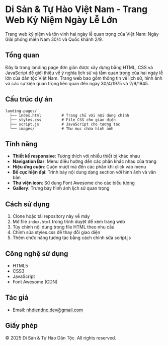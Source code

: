 # Di Sản & Tự Hào Việt Nam - Trang Web Kỷ Niệm Ngày Lễ Lớn

Trang web kỷ niệm và tôn vinh hai ngày lễ quan trọng của Việt Nam: Ngày Giải phóng miền Nam 30/4 và Quốc khánh 2/9.

## Tổng quan

Đây là trang landing page đơn giản được xây dựng bằng HTML, CSS và JavaScript để giới thiệu về ý nghĩa lịch sử và tầm quan trọng của hai ngày lễ lớn của dân tộc Việt Nam. Trang web bao gồm thông tin về lịch sử, hình ảnh và các sự kiện quan trọng liên quan đến ngày 30/4/1975 và 2/9/1945.

## Cấu trúc dự án

```
landing-pages/
  ├── index.html         # Trang chủ với nội dung chính
  ├── styles.css         # File CSS cho giao diện
  ├── script.js          # JavaScript cho tương tác
  └── images/            # Thư mục chứa hình ảnh
```

## Tính năng

- **Thiết kế responsive**: Tương thích với nhiều thiết bị khác nhau
- **Navigation Bar**: Menu điều hướng đến các phần khác nhau của trang
- **Hiệu ứng cuộn**: Cuộn mượt mà đến các phần khi click vào menu
- **Bố cục hiện đại**: Trình bày nội dung dạng section với hình ảnh và văn bản
- **Thư viện icon**: Sử dụng Font Awesome cho các biểu tượng
- **Gallery**: Trưng bày hình ảnh lịch sử quan trọng

## Cách sử dụng

1. Clone hoặc tải repository này về máy
2. Mở file `index.html` trong trình duyệt để xem trang web
3. Tùy chỉnh nội dung trong file HTML theo nhu cầu
4. Chỉnh sửa styles.css để thay đổi giao diện
5. Thêm chức năng tương tác bằng cách chỉnh sửa script.js

## Công nghệ sử dụng

- HTML5
- CSS3
- JavaScript
- Font Awesome (CDN)

## Tác giả

- Email: nhdiendnc.dev@gmail.com

## Giấy phép

© 2025 Di Sản & Tự Hào Dân Tộc. All rights reserved.